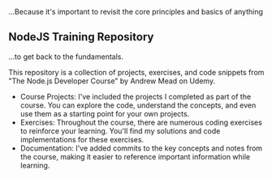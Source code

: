  ...Because it's important to revisit the core principles and basics of anything 

## NodeJS Training Repository 
...to get back to the fundamentals.

 This repository is a collection of projects, exercises, and code snippets from "The Node.js Developer Course" by Andrew Mead on Udemy. 

* Course Projects: I've included the projects I completed as part of the course. You can explore the code, understand the concepts, and even use them as a starting point for your own projects.
* Exercises: Throughout the course, there are numerous coding exercises to reinforce your learning. You'll find my solutions and code implementations for these exercises.
* Documentation: I've added commits to the key concepts and notes from the course, making it easier to reference important information while learning.
